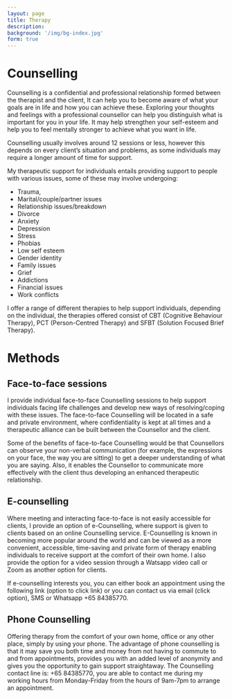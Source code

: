 ```yaml
---
layout: page
title: Therapy
description: 
background: '/img/bg-index.jpg'
form: true
---
```


# Counselling


Counselling is a confidential and professional relationship formed between the therapist and the client, It can help you to become aware of what your goals are in life and how you can achieve these. Exploring your thoughts and feelings with a professional counsellor can help you distinguish what is important for you in your life. It may help strengthen your self-esteem and help you to feel mentally stronger to achieve what you want in life. 

Counselling usually involves around 12 sessions or less, however this depends on every client’s situation and problems, as some individuals may require a longer amount of time for support. 

My therapeutic support for individuals entails providing support to people with various issues, some of these may involve undergoing:

- Trauma,
- Marital/couple/partner issues
- Relationship issues/breakdown
- Divorce
- Anxiety
- Depression
- Stress
- Phobias
- Low self esteem
- Gender identity
- Family issues
- Grief
- Addictions
- Financial issues
- Work conflicts

I offer a range of different therapies to help support individuals, depending on the individual, the therapies offered consist of CBT (Cognitive Behaviour Therapy), PCT (Person-Centred Therapy) and SFBT (Solution Focused Brief Therapy).

# Methods

## Face-to-face sessions

I provide individual face-to-face Counselling sessions to help support individuals facing life challenges and develop new ways of resolving/coping with these issues. The face-to-face Counselling will be located in a safe and private environment, where confidentiality is kept at all times and a therapeutic alliance can be built between the Counsellor and the client.

Some of the benefits of face-to-face Counselling would be that Counsellors can observe your non-verbal communication (for example, the expressions on your face, the way you are sitting) to get a deeper understanding of what you are saying. Also, it enables the Counsellor to communicate more effectively with the client thus developing an enhanced therapeutic relationship.

## E-counselling

Where meeting and interacting face-to-face is not easily accessible for clients, I provide an option of e-Counselling, where support is given to clients based on an online Counselling service. E-Counselling is known in becoming more popular around the world and can be viewed as a more convenient, accessible, time-saving and private form of therapy enabling individuals to receive support at the comfort of their own home. I also provide the option for a video session through a Watsapp video call or Zoom as another option for clients.
 
If e-counselling interests you, you can either book an appointment using the following link (option to click link) or you can contact us via email (click option), SMS or Whatsapp
+65 84385770.

## Phone Counselling
 
Offering therapy from the comfort of your own home, office or any other place, simply by using your phone. The advantage of phone counselling is that it may save you both time and money from not having to commute to and from appointments, provides you with an added level of anonymity and gives you the opportunity to gain support straightaway.
The Counselling contact line is: +65 84385770, you are able to contact me during my working hours from Monday-Friday from the hours of 9am-7pm to arrange an appointment.
